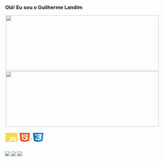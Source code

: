 ### Olá! Eu sou o **Guilherme Landim**

<div align="center">
  <a href="https://github.com/Guilherme-Porto">
  <img height="180em" width="500px" src="https://github-readme-stats.vercel.app/api?username=Guilherme-Porto&show_icons=true&theme=radical&include_all_commits=true&count_private=true"/>
  <img height="180em" width="500px" src="https://github-readme-stats.vercel.app/api/top-langs/?username=Guilherme-Porto&layout=compact&langs_count=7&theme=radical"/>
</div>
<div style="display: inline_block"><br>
  <img align="center" alt="Rafa-Js" height="30" width="40" src="https://raw.githubusercontent.com/devicons/devicon/master/icons/javascript/javascript-plain.svg">
  <img align="center" alt="Rafa-HTML" height="30" width="40" src="https://raw.githubusercontent.com/devicons/devicon/master/icons/html5/html5-original.svg">
  <img align="center" alt="Rafa-CSS" height="30" width="40" src="https://raw.githubusercontent.com/devicons/devicon/master/icons/css3/css3-original.svg">
  
  ##
  
  <div>
   <a href="https://https://www.linkedin.com/in/guilherme--landim/" target="_blank"><img src="https://img.shields.io/badge/-LinkedIn-%230077B5?style=for-the-badge&logo=linkedin&logoColor=white" target="_blank"></a> 
    <a href="https://instagram.com/guilherme_landiim/" target="_blank"><img src="https://img.shields.io/badge/-Instagram-%23E4405F?style=for-the-badge&logo=instagram&logoColor=white" target="_blank"></a>
    <a href="https://mailto:guilhermelandim22@outlook.com"><img src="https://img.shields.io/badge/Microsoft_Outlook-0078D4?style=for-the-badge&logo=microsoft-outlook&logoColor=white"></a>
  </div>
